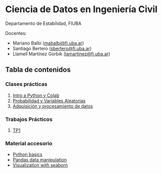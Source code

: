 # Ciencia de Datos en Ingeniería Civil
Departamento de Estabilidad, FIUBA

Docentes:
- Mariano Balbi (mabalbi@fi.uba.ar)
- Santiago Bertero (sbertero@fi.uba.ar)
- Llamell Martínez Gorbik (lamartinez@fi.uba.ar)

## Tabla de contenidos

### Clases prácticas

1. [Intro a Python y Colab](notebooks/practica_1.ipynb)
2. [Probabilidad y Variables Aleatorias](notebooks/practica_2.ipynb)
3. [Adquisición y procesamiento de datos](notebooks/practica_3.ipynb)

### Trabajos Prácticos

1. [TP1](tps/trabajo_practico_1.ipynb)

### Material accesorio

- [Python basics](https://colab.research.google.com/github/data-psl/lectures2020/blob/master/notebooks/01_python_basics.ipynb#scrollTo=UhcbBQUiStHG)
- [Pandas data manipulation](https://colab.research.google.com/github/jakevdp/PythonDataScienceHandbook/blob/master/notebooks/03.00-Introduction-to-Pandas.ipynb)
- [Visualization with seaborn](https://colab.research.google.com/github/jakevdp/PythonDataScienceHandbook/blob/master/notebooks/04.14-Visualization-With-Seaborn.ipynb#scrollTo=V7X4ApAMkJ0t)
